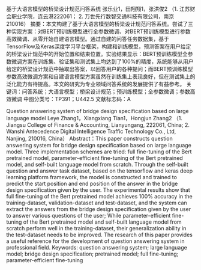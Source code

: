 基于大语言模型的桥梁设计规范问答系统
张乐业1，田翔翔1，张洪俊2
（1. 江苏财会职业学院，连云港222061；
2. 万世先行数智交通科技有限公司，南京210016）
摘要：本文构建了基于大语言模型的桥梁设计规范问答系统。尝试了三种实现方案：对BERT预训练模型进行全参数微调、对BERT预训练模型进行参数高效微调、从零开始自建语言模型。通过自建的问答任务数据集，基于TensorFlow及Keras深度学习平台框架，构建和训练模型，预测答案在用户给定的桥梁设计规范中的开始位置和结束位置。实验结果显示：BERT预训练模型全参数微调方案在训练集、验证集和测试集上均达到了100%的精度，系统能够从用户给定的桥梁设计规范中抽取出答案，以回答用户的各种提问；而BERT预训练模型参数高效微调方案和自建语言模型方案虽然在训练集上表现良好，但在测试集上的泛化能力有待提高。本文的研究为专业领域问答系统的发展提供了有益参考。
关键词：问答系统；大语言模型；桥梁设计规范；预训练模型；全参数微调；参数高效微调
中图分类号：TP391；U442.5	文献标志码：A

Question answering system of bridge design specification based on large language model
Leye Zhang1，Xiangxiang Tian1，Hongjun Zhang2
（1. Jiangsu College of Finance & Accounting, Lianyungang, 222061, China;
2. Wanshi Antecedence Digital Intelligence Traffic Technology Co., Ltd, Nanjing, 210016, China）
 Abstract：This paper constructs question answering system for bridge design specification based on large language model. Three implementation schemes are tried: full fine-tuning of the Bert pretrained model, parameter-efficient fine-tuning of the Bert pretrained model, and self-built language model from scratch. Through the self-built question and answer task dataset, based on the tensorflow and keras deep learning platform framework, the model is constructed and trained to predict the start position and end position of the answer in the bridge design specification given by the user. The experimental results show that full fine-tuning of the Bert pretrained model achieves 100% accuracy in the training-dataset, validation-dataset and test-dataset, and the system can extract the answers from the bridge design specification given by the user to answer various questions of the user; While parameter-efficient fine-tuning of the Bert pretrained model and self-built language model from scratch perform well in the training-dataset, their generalization ability in the test-dataset needs to be improved. The research of this paper provides a useful reference for the development of question answering system in professional field.
Keywords: question answering system; large language model; bridge design specification; pretrained model; full fine-tuning; parameter-efficient fine-tuning

